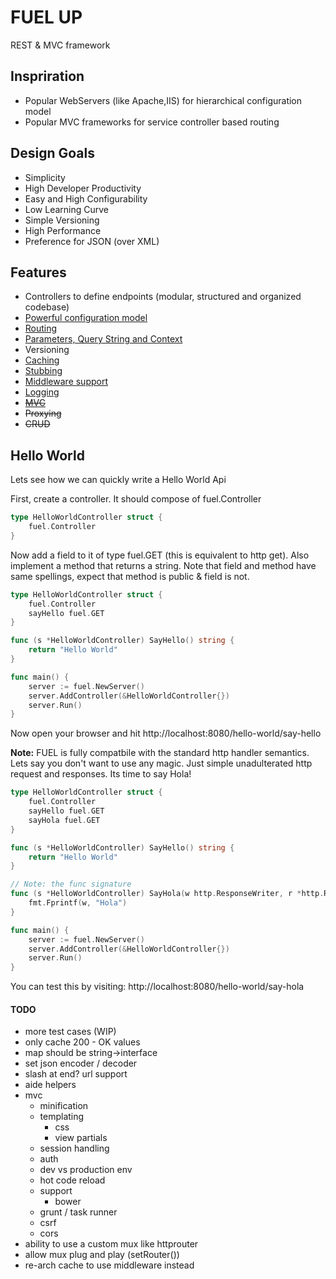 # FUEL UP
REST & MVC framework

## Inspriration
- Popular WebServers (like Apache,IIS) for hierarchical configuration model
- Popular MVC frameworks for service controller based routing

## Design Goals
- Simplicity
- High Developer Productivity
- Easy and High Configurability
- Low Learning Curve
- Simple Versioning
- High Performance
- Preference for JSON (over XML)

## Features
- Controllers to define endpoints (modular, structured and organized codebase)
- [Powerful configuration model](./docs/configuration.md)
- [Routing](./docs/routing.md)
- [Parameters, Query String and Context](./docs/params.md)
- Versioning
- [Caching](./docs/caching.md)
- [Stubbing](./docs/stub.md)
- [Middleware support](./docs/middleware.md)
- [Logging](./docs/logging.md)
- ~~[MVC](./docs/mvc.md)~~
- ~~Proxying~~
- ~~CRUD~~

## Hello World

Lets see how we can quickly write a Hello World Api

First, create a controller. It should compose of fuel.Controller

```go
type HelloWorldController struct {
	fuel.Controller
}
```

Now add a field to it of type fuel.GET (this is equivalent to http get). Also implement a method that returns a string. Note that field and method have same spellings, expect that method is public & field is not.

```go
type HelloWorldController struct {
	fuel.Controller
	sayHello fuel.GET
}

func (s *HelloWorldController) SayHello() string {
	return "Hello World"
}

func main() {
	server := fuel.NewServer()
	server.AddController(&HelloWorldController{})
	server.Run()
}
```
Now open your browser and hit http://localhost:8080/hello-world/say-hello

**Note:** FUEL is fully compatbile with the standard http handler semantics. Lets say you don't want to use any magic. Just simple unadulterated http request and responses. Its time to say Hola!

```go
type HelloWorldController struct {
	fuel.Controller
	sayHello fuel.GET
	sayHola fuel.GET
}

func (s *HelloWorldController) SayHello() string {
	return "Hello World"
}

// Note: the func signature
func (s *HelloWorldController) SayHola(w http.ResponseWriter, r *http.Request) {
	fmt.Fprintf(w, "Hola")
}

func main() {
	server := fuel.NewServer()
	server.AddController(&HelloWorldController{})
	server.Run()
}
```
You can test this by visiting: http://localhost:8080/hello-world/say-hola




#### TODO
- more test cases (WIP)
- only cache 200 - OK values
- map should be string->interface
- set json encoder / decoder
- slash at end? url support
- aide helpers
- mvc
  - minification
  - templating
    - css
    - view partials
  - session handling
  - auth
  - dev vs production env
  - hot code reload
  - support
    - bower
  - grunt / task runner
  - csrf
  - cors
- ability to use a custom mux like httprouter
- allow mux plug and play (setRouter())
- re-arch cache to use middleware instead
